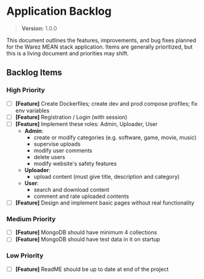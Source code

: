 # Application Backlog
> **Version:** 1.0.0

This document outlines the features, improvements, and bug fixes planned for the Warez MEAN stack application. Items are generally prioritized, but this is a living document and priorities may shift.

## Backlog Items

### High Priority

* [ ] **[Feature]** Create Dockerfiles; create dev and prod compose profiles; fix env variables
* [ ] **[Feature]** Registration / Login (with session)
* [ ] **[Feature]** Implement these roles: Admin, Uploader, User
  * **Admin**:
    * create or modify categories (e.g. software, game, movie, music)
    * supervise uploads
    * modify user comments
    * delete users
    * modify website's safety features
  * **Uploader**:
    * upload content (must give title, description and category)
  * **User**:
    * search and download content
    * comment and rate uploaded contents
* [ ] **[Feature]** Design and implement basic pages without real functionality

### Medium Priority

* [ ] **[Feature]** MongoDB should have minimum 4 collections
* [ ] **[Feature]** MongoDB should have test data in it on startup

### Low Priority

* [ ] **[Feature]** ReadME should be up to date at end of the project
